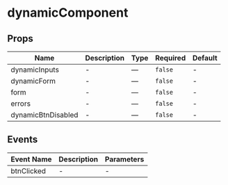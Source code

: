 # dynamicComponent

## Props

<!-- @vuese:dynamicComponent:props:start -->
|Name|Description|Type|Required|Default|
|---|---|---|---|---|
|dynamicInputs|-|—|`false`|-|
|dynamicForm|-|—|`false`|-|
|form|-|—|`false`|-|
|errors|-|—|`false`|-|
|dynamicBtnDisabled|-|—|`false`|-|

<!-- @vuese:dynamicComponent:props:end -->


## Events

<!-- @vuese:dynamicComponent:events:start -->
|Event Name|Description|Parameters|
|---|---|---|
|btnClicked|-|-|

<!-- @vuese:dynamicComponent:events:end -->



